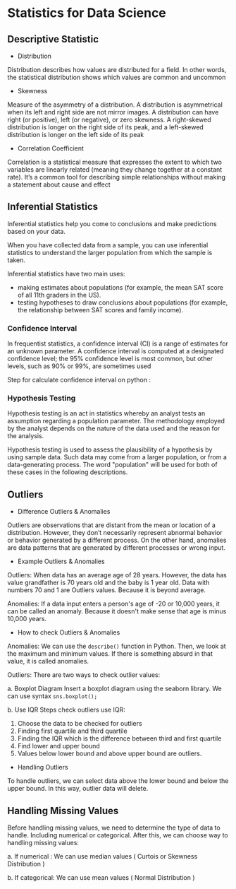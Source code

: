 # Statistics for Data Science

## Descriptive Statistic ##
- Distribution

Distribution describes how values are distributed for a field. In other words, the statistical distribution shows which values are common and uncommon

- Skewness

Measure of the asymmetry of a distribution. A distribution is asymmetrical when its left and right side are not mirror images. A distribution can have right (or positive), left (or negative), or zero skewness. A right-skewed distribution is longer on the right side of its peak, and a left-skewed distribution is longer on the left side of its peak

- Correlation Coefficient

Correlation is a statistical measure that expresses the extent to which two variables are linearly related (meaning they change together at a constant rate). It’s a common tool for describing simple relationships without making a statement about cause and effect

## Inferential Statistics ##
Inferential statistics help you come to conclusions and make predictions based on your data.

When you have collected data from a sample, you can use inferential statistics to understand the larger population from which the sample is taken.

Inferential statistics have two main uses:
* making estimates about populations (for example, the mean SAT score of all 11th graders in the US).
* testing hypotheses to draw conclusions about populations (for example, the relationship between SAT scores and family income).


### Confidence Interval ###
In frequentist statistics, a confidence interval (CI) is a range of estimates for an unknown parameter. A confidence interval is computed at a designated confidence level; the 95% confidence level is most common, but other levels, such as 90% or 99%, are sometimes used

Step for calculate confidence interval on python :


### Hypothesis Testing ###
Hypothesis testing is an act in statistics whereby an analyst tests an assumption regarding a population parameter. The methodology employed by the analyst depends on the nature of the data used and the reason for the analysis.

Hypothesis testing is used to assess the plausibility of a hypothesis by using sample data. Such data may come from a larger population, or from a data-generating process. The word "population" will be used for both of these cases in the following descriptions.

## Outliers ##

- Difference Outliers & Anomalies

Outliers are observations that are distant from the mean or location of a distribution. However, they don’t necessarily represent abnormal behavior or behavior generated by a different process. On the other hand, anomalies are data patterns that are generated by different processes or wrong input.

- Example Outliers & Anomalies

Outliers:
When data has an average age of 28 years. However, the data has value grandfather is 70 years old and the baby is 1 year old. Data with numbers 70 and 1 are Outliers values. Because it is beyond average.

Anomalies:
If a data input enters a person's age of -20 or 10,000 years, it can be called an anomaly. Because it doesn't make sense that age is minus 10,000 years.

- How to check Outliers & Anomalies

Anomalies:
We can use the `describe()` function in Python. Then, we look at the maximum and minimum values. If there is something absurd in that value, it is called anomalies.

Outliers:
There are two ways to check outlier values:

a. Boxplot Diagram
Insert a boxplot diagram using the seaborn library. We can use syntax `sns.boxplot();`

b. Use IQR
Steps check outliers use IQR:
1. Choose the data to be checked for outliers
2. Finding first quartile and third quartile
3. Finding the IQR which is the difference between third and first quartile
4. Find lower and upper bound
5. Values below lower bound and above upper bound are outliers.

- Handling Outliers 

To handle outliers, we can select data above the lower bound and below the upper bound. In this way, outlier data will delete.


## Handling Missing Values ##

Before handling missing values, we need to determine the type of data to handle. Including numerical or categorical.
After this, we can choose way to handling missing values:

a. If numerical :
We can use median values ( Curtois or Skewness Distribution )

b. If categorical:
We can use mean values ( Normal Distribution )
